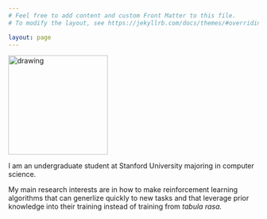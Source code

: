 ```yaml
---
# Feel free to add content and custom Front Matter to this file.
# To modify the layout, see https://jekyllrb.com/docs/themes/#overriding-theme-defaults

layout: page
---
```

<img src="./files/j_tree_portrait_clipped_small.png" alt="drawing" width="200"/>

I am an undergraduate student at Stanford University majoring in computer science.

My main research interests are in how to make reinforcement learning algorithms that can generlize quickly to new tasks and that leverage prior knowledge into their training instead of training from *tabula rasa.*
